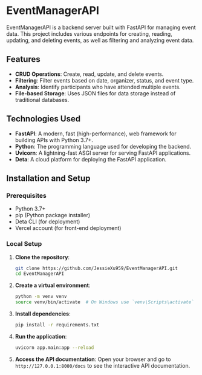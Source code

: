 # EventManagerAPI
EventManagerAPI is a backend server built with FastAPI for managing event data. This project includes various endpoints for creating, reading, updating, and deleting events, as well as filtering and analyzing event data.
## Features

- **CRUD Operations**: Create, read, update, and delete events.
- **Filtering**: Filter events based on date, organizer, status, and event type.
- **Analysis**: Identify participants who have attended multiple events.
- **File-based Storage**: Uses JSON files for data storage instead of traditional databases.

## Technologies Used

- **FastAPI**: A modern, fast (high-performance), web framework for building APIs with Python 3.7+.
- **Python**: The programming language used for developing the backend.
- **Uvicorn**: A lightning-fast ASGI server for serving FastAPI applications.
- **Deta**: A cloud platform for deploying the FastAPI application.

## Installation and Setup

### Prerequisites

- Python 3.7+
- pip (Python package installer)
- Deta CLI (for deployment)
- Vercel account (for front-end deployment)

### Local Setup

1. **Clone the repository**:
    ```bash
    git clone https://github.com/JessieXu959/EventManagerAPI.git
    cd EventManagerAPI
    ```

2. **Create a virtual environment**:
    ```bash
    python -m venv venv
    source venv/bin/activate  # On Windows use `venv\Scripts\activate`
    ```

3. **Install dependencies**:
    ```bash
    pip install -r requirements.txt
    ```

4. **Run the application**:
    ```bash
    uvicorn app.main:app --reload
    ```

5. **Access the API documentation**:
    Open your browser and go to `http://127.0.0.1:8000/docs` to see the interactive API documentation.
